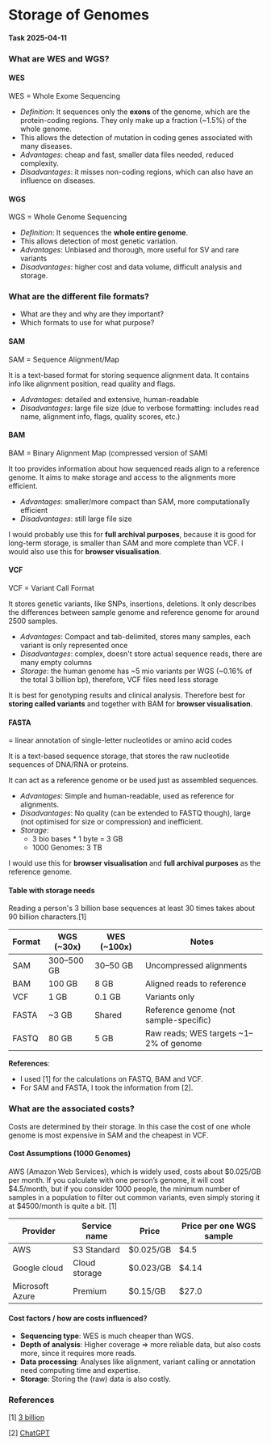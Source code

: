 # Storage of Genomes

#### Task 2025-04-11

### What are WES and WGS?

#### WES

WES = Whole Exome Sequencing

- *Definition*: It sequences only the **exons** of the genome, which are the protein-coding regions. They only make up a fraction (~1.5%) of the whole genome. 
- This allows the detection of mutation in coding genes associated with many diseases. 
- *Advantages*: cheap and fast, smaller data files needed, reduced complexity. 
- *Disadvantages*: it misses non-coding regions, which can also have an influence on diseases.

#### WGS

WGS = Whole Genome Sequencing

- *Definition*: It sequences the **whole entire genome**.
- This allows detection of most genetic variation.
- *Advantages*: Unbiased and thorough, more useful for SV and rare variants
- *Disadvantages*: higher cost and data volume, difficult analysis and storage.

### What are the different file formats?

* What are they and why are they important?
* Which formats to use for what purpose?

#### SAM

SAM = Sequence Alignment/Map

It is a text-based format for storing sequence alignment data. It contains info like alignment position, read quality and flags.

- *Advantages*: detailed and extensive, human-readable
- *Disadvantages*: large file size (due to verbose formatting: includes read name, alignment info, flags, quality scores, etc.)

#### BAM

BAM = Binary Alignment Map (compressed version of SAM)

It too provides information about how sequenced reads align to a reference genome.
It aims to make storage and access to the alignments more efficient.

- *Advantages*: smaller/more compact than SAM, more computationally efficient
- *Disadvantages*: still large file size

I would probably use this for **full archival purposes**, because it is good for long-term storage, is smaller than SAM and more complete than VCF.
I would also use this for **browser visualisation**. 

#### VCF

VCF = Variant Call Format

It stores genetic variants, like SNPs, insertions, deletions. It only describes the differences between sample genome and reference genome for around 2500 samples. 

- *Advantages*: Compact and tab-delimited, stores many samples, each variant is only represented once
- *Disadvantages*: complex, doesn't store actual sequence reads, there are many empty columns
- *Storage*: the human genome has ~5 mio variants per WGS (~0.16% of the total 3 billion bp), therefore, VCF files need less storage

It is best for genotyping results and clinical analysis. Therefore best for **storing called variants** and together with BAM for **browser visualisation**. 

#### FASTA

= linear annotation of single-letter nucleotides or amino acid codes

It is a text-based sequence storage, that stores the raw nucleotide sequences of DNA/RNA or proteins.

It can act as a reference genome or be used just as assembled sequences. 

- *Advantages*: Simple and human-readable, used as reference for alignments.
- *Disadvantages*: No quality (can be extended to FASTQ though), large (not optimised for size or compression) and inefficient.
- *Storage*: 
    - 3 bio bases * 1 byte = 3 GB
    - 1000 Genomes: 3 TB

I would use this for **browser visualisation** and **full archival purposes** as the reference genome. 

#### Table with storage needs

Reading a person's 3 billion base sequences at least 30 times takes about 90 billion characters.[1]

| Format     | WGS (~30x)       | WES (~100x)     | Notes                                  |
|------------|------------------|-----------------|----------------------------------------|
| SAM        | 300–500 GB       | 30–50 GB        | Uncompressed alignments                |
| BAM        | 100 GB           | 8 GB            | Aligned reads to reference             |
| VCF        | 1 GB             | 0.1 GB          | Variants only                          |
| FASTA      | ~3 GB            | Shared          | Reference genome (not sample-specific) |
| FASTQ      | 80 GB            | 5 GB            | Raw reads; WES targets ~1–2% of genome |

**References**:

- I used [1] for the calculations on FASTQ, BAM and VCF.
- For SAM and FASTA, I took the information from [2].

### What are the associated costs?
Costs are determined by their storage. In this case the cost of one whole genome is most expensive in SAM and the cheapest in VCF. 

#### Cost Assumptions (1000 Genomes)
AWS (Amazon Web Services), which is widely used, costs about $0.025/GB per month. If you calculate with one person’s genome, it will cost $4.5/month, but if you consider 1000 people, the minimum number of samples in a population to filter out common variants, even simply storing it at $4500/month is quite a bit. [1]

| Provider       | Service name   | Price   | Price per one WGS sample |
|----------------|----------------|---------|--------------------------|
|AWS             |S3 Standard     |$0.025/GB|$4.5                      |
|Google cloud    |Cloud storage   |$0.023/GB|$4.14                     |
|Microsoft Azure |Premium         |$0.15/GB |$27.0                     |


#### Cost factors / how are costs influenced?
- **Sequencing type**: WES is much cheaper than WGS. 
- **Depth of analysis**: Higher coverage => more reliable data, but also costs more, since it requires more reads. 
- **Data processing**: Analyses like alignment, variant calling or annotation need computing time and expertise.
- **Storage**: Storing the (raw) data is also costly. 

### References

[1] [3 billion](https://3billion.io/blog/big-data-among-big-data-genome-data)

[2] [ChatGPT](https://chatgpt.org)
